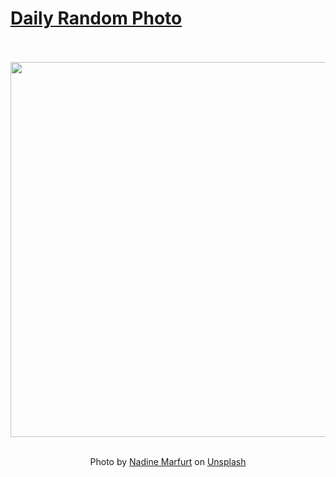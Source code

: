 # [Daily Random Photo](https://www.dailyrandomphoto.com/)

<div align="center">
  <br>
  <br>
  <a href="https://www.dailyrandomphoto.com/p/2025/2025-09-15/"><img src="https://images.unsplash.com/photo-1756758005190-92941d91b8b2?crop=entropy&cs=tinysrgb&fit=max&fm=jpg&ixid=M3w3NzUwOHwwfDF8cmFuZG9tfHx8fHx8fHx8MTc1Nzg5NzIzN3w&ixlib=rb-4.1.0&q=80&w=1080" width="600px"></a>
  <br>
  <br>
  <p class="has-text-grey">Photo by <a href="https://unsplash.com/@nadine3?utm_source=Daily%20Random%20Photo&amp;utm_medium=referral" target="_blank" rel="noopener noreferrer">Nadine Marfurt</a> on <a href="https://unsplash.com/photos/majestic-mountain-peak-illuminated-by-golden-sunrise-reflected-sunlight-Hom2rJ51jaQ?utm_source=Daily%20Random%20Photo&amp;utm_medium=referral" target="_blank" rel="noopener noreferrer">Unsplash</a></p>
</div>
